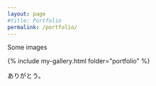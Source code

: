 ```yaml
---
layout: page
#title: Portfolio
permalink: /portfolio/
---
```


Some images

{% include my-gallery.html folder="portfolio" %}

ありがとう。
